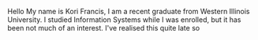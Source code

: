 Hello My name is Kori Francis, I am a recent graduate from Western Illinois University. I studied Information Systems while I was enrolled, but it has been not much of an interest.
I've realised this quite late so 

